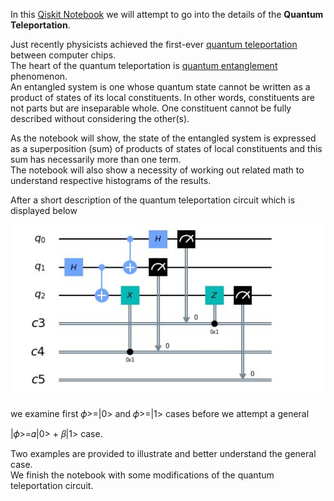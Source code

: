 In this [Qiskit
Notebook](https://github.com/samlip-blip/quantum_teleportation/blob/master/QuantumTeleportation.ipynb)
we will attempt to go into the details of the **Quantum Teleportation**.

Just recently physicists achieved the first-ever [quantum
teleportation](https://www.nature.com/articles/s41567-019-0727-x) between
computer chips.  
The heart of the quantum teleportation is [quantum
entanglement](https://en.wikipedia.org/wiki/Quantum_entanglement) phenomenon.  
An entangled system is one whose quantum state cannot be written as a product of
states of its local constituents. In other words, constituents are not parts but
are inseparable whole. One constituent cannot be fully described without
considering the other(s).

As the notebook will show, the state of the entangled system is expressed as a
superposition (sum) of products of states of local constituents and this sum has
necessarily more than one term.  
The notebook will also show a necessity of working out related math to
understand respective histograms of the results.

After a short description of the quantum teleportation circuit which is
displayed below

![](../images/QuantumTeleportationCircuit.JPG)

we examine first 𝜙\>=\|0\> and 𝜙\>=\|1\> cases before we attempt a general

\|𝜙\>=𝛼\|0\> + 𝛽\|1\> case.

Two examples are provided to illustrate and better understand the general case.  
We finish the notebook with some modifications of the quantum teleportation
circuit.
